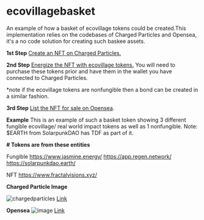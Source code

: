 # ecovillagebasket
An example of how a basket of ecovillage tokens could be created.This implementation relies on the codebases of Charged Particles and Opensea, it's a no code solution for creating such baskee assets. 

**1st Step**
[Create an NFT on Charged Particles.](https://docs.charged.fi/getting-started/quick-start)

**2nd Step**
[Energize the NFT with ecovillage tokens.](https://youtu.be/Ql33MtyjgNc) You will need to purchase these tokens prior and have them in the wallet you have connected to Charged Particles.

*note if the ecovillage tokens are nonfungible then a bond can be created in a similar fashion.

**3rd Step**
[List the NFT for sale on Opensea](https://support.opensea.io/en/articles/8867002-how-do-i-sell-an-nft). 

**Example**
This is an example of such a basket token showing 3 different fungible ecovillage/ real world impact tokens as well as 1 nonfungible. Note: $EARTH from SolarpunkDAO has TDF as part of it. 

**# Tokens are from these entities**

Fungible
https://www.jasmine.energy/
https://app.regen.network/
https://solarpunkdao.earth/

NFT
https://www.fractalvisions.xyz/

**Charged Particle Image**

![chargedparticles](https://hackmd.io/_uploads/B1RTQhvHA.jpg)
[Link](https://wallet.charged.fi/manage/0x59dde2EBe605cD75365F387FFFE82E5203b8E4cd/658/137)

**Opensea**
![image](https://hackmd.io/_uploads/HkeFH2PS0.png)
[Link](https://opensea.io/assets/matic/0x59dde2ebe605cd75365f387fffe82e5203b8e4cd/658)



